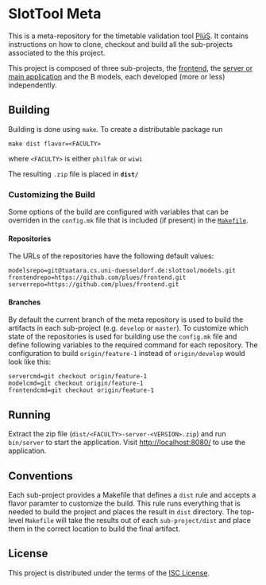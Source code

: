 # SlotTool Meta

This is a meta-repository for the timetable validation tool
[PlüS](https://github.com/plues). It contains instructions on how to clone,
checkout and build all the sub-projects associated to the this project.

This project is composed of three sub-projects, the
[frontend](https://github.com/plues/frontend), the [server or main
application](https://github.com/plues/server) and the B models, each developed
(more or less) independently.

## Building

Building is done using `make`.  To create a distributable package run

```
make dist flavor=<FACULTY>
```

where `<FACULTY>` is either `philfak` or `wiwi`

The resulting `.zip` file is placed in __`dist/`__

### Customizing the Build

Some options of the build are configured with variables that can be overriden
in the `config.mk` file that is included (if present) in the
[`Makefile`](Makefile).

#### Repositories
The URLs of the repositories have the following default values:

```
modelsrepo=git@tuatara.cs.uni-duesseldorf.de:slottool/models.git
frontendrepo=https://github.com/plues/frontend.git
serverrepo=https://github.com/plues/frontend.git
```

#### Branches
By default the current branch of the meta repository is used to build the
artifacts in each sub-project (e.g. `develop` or `master`). To customize which
state of the repositories is used for building use the `config.mk` file and
define following variables to the required command for each repository. The
configuration to build `origin/feature-1` instead of `origin/develop` would
look like this:

```
servercmd=git checkout origin/feature-1
modelcmd=git checkout origin/feature-1
frontendcmd=git checkout origin/feature-1
```

## Running

Extract the zip file (`dist/<FACULTY>-server-<VERSION>.zip`) and run `bin/server` to
start the application. Visit [http://localhost:8080/](http://localhost:8080/)
to use the application.


## Conventions

Each sub-project provides a Makefile that defines a `dist` rule and accepts
a flavor paramter to customize the build. This rule runs everything that is
needed to build the project and places the result in `dist` directory. The
top-level `Makefile` will take the results out of each `sub-project/dist`
and place them in the correct location to build the final artifact.

## License

This project is distributed under the terms of the [ISC License](LICENSE).
